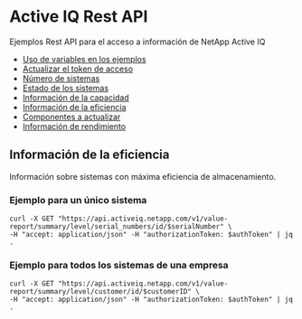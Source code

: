 # Active IQ Rest API
Ejemplos Rest API para el acceso a información de NetApp Active IQ

* [Uso de variables en los ejemplos](README.md)
* [Actualizar el token de acceso](token.md)
* [Número de sistemas](systems.md)
* [Estado de los sistemas](health.md)
* [Información de la capacidad](/capacity.md)
* [Información de la eficiencia](/efficiency.md)
* [Componentes a actualizar](/upgrade.md)
* [Información de rendimiento](/performance.md)

## Información de la eficiencia

Información sobre sistemas con máxima eficiencia de almacenamiento.

### Ejemplo para un único sistema

```shell
curl -X GET "https://api.activeiq.netapp.com/v1/value-report/summary/level/serial_numbers/id/$serialNumber" \
-H "accept: application/json" -H "authorizationToken: $authToken" | jq .

```

### Ejemplo para todos los sistemas de una empresa

```shell
curl -X GET "https://api.activeiq.netapp.com/v1/value-report/summary/level/customer/id/$customerID" \
-H "accept: application/json" -H "authorizationToken: $authToken" | jq .

```